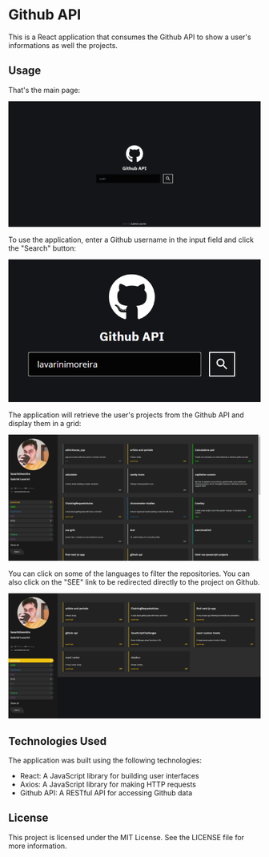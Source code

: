 # Github API

This is a React application that consumes the Github API to show a user's informations as well the projects.

## Usage

That's the main page:

![Main Page](/public/images/Main-Page.png)

To use the application, enter a Github username in the input field and click the "Search" button:

![Search User](/public/images/Search-User.png)

The application will retrieve the user's projects from the Github API and display them in a grid:

![Repositories Page](/public/images/Repositories-Page.png)

You can click on some of the languages to filter the repositories. You can also click on the "SEE" link to be redirected directly to the project on Github.

![Repositories Filter](/public/images/Repositories-Filter.png)

## Technologies Used

The application was built using the following technologies:

- React: A JavaScript library for building user interfaces
- Axios: A JavaScript library for making HTTP requests
- Github API: A RESTful API for accessing Github data

## License

This project is licensed under the MIT License. See the LICENSE file for more information.
